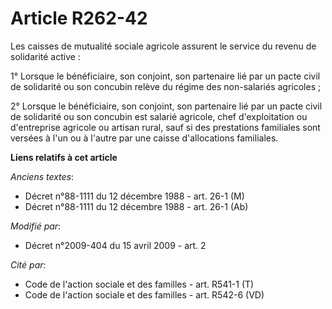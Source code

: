 # Article R262-42

Les caisses de mutualité sociale agricole assurent le service du revenu de solidarité active : 

1° Lorsque le bénéficiaire, son conjoint, son partenaire lié par un pacte civil de solidarité ou son concubin relève du
régime des non-salariés agricoles ; 

2° Lorsque le bénéficiaire, son conjoint, son partenaire lié par un pacte civil de solidarité ou son concubin est salarié
agricole, chef d'exploitation ou d'entreprise agricole ou artisan rural, sauf si des prestations familiales sont versées à
l'un ou à l'autre par une caisse d'allocations familiales.

**Liens relatifs à cet article**

_Anciens textes_:

  - Décret n°88-1111 du 12 décembre 1988 - art. 26-1 (M)
  - Décret n°88-1111 du 12 décembre 1988 - art. 26-1 (Ab)

_Modifié par_:

  - Décret n°2009-404 du 15 avril 2009 - art. 2

_Cité par_:

  - Code de l'action sociale et des familles - art. R541-1 (T)
  - Code de l'action sociale et des familles - art. R542-6 (VD)

